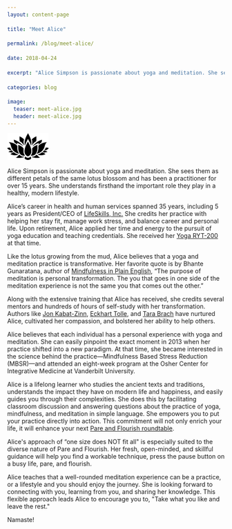 ```yaml
---
layout: content-page

title: "Meet Alice"

permalink: /blog/meet-alice/

date: 2018-04-24

excerpt: "Alice Simpson is passionate about yoga and meditation. She sees them as different petals of the same lotus blossom and has been a practitioner for over 15 years."

categories: blog

image:
  teaser: meet-alice.jpg
  header: meet-alice.jpg
---
```


<div class="row">
  <div class="col-xs-12">
    <img class="center-image" src="/assets/images/posts/meet-alice/image1.png" alt="logo">
  </div>
</div>

Alice Simpson is passionate about yoga and meditation. She sees them as different petals of the same lotus blossom and has been a practitioner for over 15 years. She understands firsthand the important role they play in a healthy, modern lifestyle. 

Alice’s career in health and human services spanned 35 years, including 5 years as President/CEO of [LifeSkills, Inc.](http://www.lifeskills.com/) She credits her practice with helping her stay fit, manage work stress, and balance career and personal life. Upon retirement, Alice applied her time and energy to the pursuit of yoga education and teaching credentials. She received her [Yoga RYT-200](https://www.yogaalliance.org/Credentialing/For_Teachers/RYT_200) at that time.

Like the lotus growing from the mud, Alice believes that a yoga and meditation practice is transformative. Her favorite quote is by Bhante Gunaratana, author of [Mindfulness in Plain English](https://amzn.to/2FfjVU6), “The purpose of meditation is personal transformation. The you that goes in one side of the meditation experience is not the same you that comes out the other.” 

Along with the extensive training that Alice has received, she credits several mentors and hundreds of hours of self-study with her transformation. Authors like [Jon Kabat-Zinn](https://www.mindfulnesscds.com/), [Eckhart Tolle](https://amzn.to/2Jntd2S), and [Tara Brach](https://www.tarabrach.com/) have nurtured Alice, cultivated her compassion, and bolstered her ability to help others.

Alice believes that each individual has a personal experience with yoga and meditation. She can easily pinpoint the exact moment in 2013 when her practice shifted into a new paradigm. At that time, she became interested in the science behind the practice—Mindfulness Based Stress Reduction (MBSR)—and attended an eight-week program at the Osher Center for Integrative Medicine at Vanderbilt University.

Alice is a lifelong learner who studies the ancient texts and traditions, understands the impact they have on modern life and happiness, and easily guides you through their complexities. She does this by facilitating classroom discussion and answering questions about the practice of yoga, mindfulness, and meditation in simple language. She empowers you to put your practice directly into action. This commitment will not only enrich your life, it will enhance your next [Pare and Flourish roundtable](https://www.eventbrite.com/e/flourish-roundtable-mindfulness-meditation-w-4yoga-tickets-44975573150?aff=affiliate1). 

Alice's approach of “one size does NOT fit all" is especially suited to the diverse nature of Pare and Flourish. Her fresh, open-minded, and skillful guidance will help you find a workable technique, press the pause button on a busy life, pare, and flourish. 

Alice teaches that a well-rounded meditation experience can be a practice, or a lifestyle and you should enjoy the journey. She is looking forward to connecting with you, learning from you, and sharing her knowledge. This flexible approach leads Alice to encourage you to, "Take what you like and leave the rest."

Namaste!
